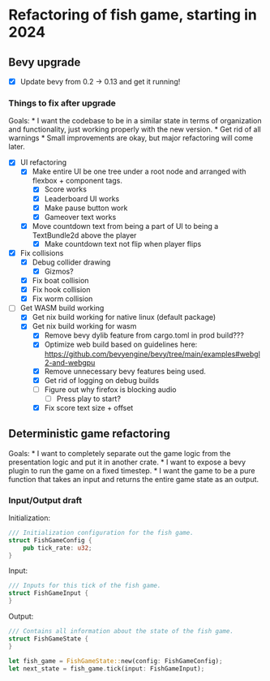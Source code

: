 # Refactoring of fish game, starting in 2024

## Bevy upgrade

* [x] Update bevy from 0.2 -> 0.13 and get it running!

### Things to fix after upgrade

Goals:
    * I want the codebase to be in a similar state in terms of organization and functionality, just working properly with the new version.
    * Get rid of all warnings
    * Small improvements are okay, but major refactoring will come later.

* [x] UI refactoring
    * [x] Make entire UI be one tree under a root node and arranged with flexbox + component tags.
        * [x] Score works
        * [x] Leaderboard UI works
        * [x] Make pause button work
        * [x] Gameover text works
    * [x] Move countdown text from being a part of UI to being a TextBundle2d above the player
        * [x] Make countdown text not flip when player flips
* [x] Fix collisions
    * [x] Debug collider drawing
        * [x] Gizmos?
    * [x] Fix boat collision
    * [x] Fix hook collision
    * [x] Fix worm collision
* [ ] Get WASM build working
    * [x] Get nix build working for native linux (default package)
    * [x] Get nix build working for wasm
        * [x] Remove bevy dylib feature from cargo.toml in prod build???
        * [x] Optimize web build based on guidelines here: https://github.com/bevyengine/bevy/tree/main/examples#webgl2-and-webgpu
        * [x] Remove unnecessary bevy features being used.
        * [x] Get rid of logging on debug builds
        * [ ] Figure out why firefox is blocking audio
            * [ ] Press play to start?
        * [x] Fix score text size + offset

## Deterministic game refactoring

Goals:
    * I want to completely separate out the game logic from the presentation logic and put it in another crate.
    * I want to expose a bevy plugin to run the game on a fixed timestep.
    * I want the game to be a pure function that takes an input and returns the entire game state as an output.

### Input/Output draft

Initialization:
```rust
/// Initialization configuration for the fish game.
struct FishGameConfig {
    pub tick_rate: u32;
}
```
Input:
```rust
/// Inputs for this tick of the fish game.
struct FishGameInput {
}
```

Output:
```rust
/// Contains all information about the state of the fish game.
struct FishGameState {
}

let fish_game = FishGameState::new(config: FishGameConfig);
let next_state = fish_game.tick(input: FishGameInput);
```

